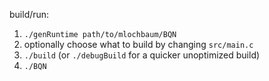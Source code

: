 build/run:

1. `./genRuntime path/to/mlochbaum/BQN`
2. optionally choose what to build by changing `src/main.c`
3. `./build` (or `./debugBuild` for a quicker unoptimized build)
4. `./BQN`
